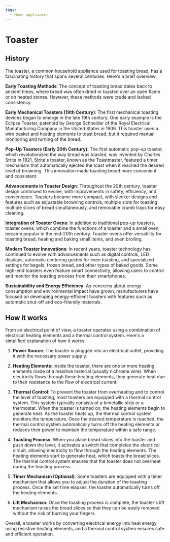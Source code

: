 ```yaml
---
tags:
  - Home appliances
---
```


<head>
    <meta name="google-adsense-account" content="ca-pub-9364684337389377">
    <meta charset="UTF-8">
    <meta name="viewport" content="width=device-width, initial-scale=1.0">
    <meta name="description" content="Welcome to ac-electricity! Here you will learn more about electricity, the different components used to make an electrical circuit as well as their features and use cases.">
    <meta name="keywords" content="alexis carbillet, carbillet, electricity, capacitors, conductors, diodes, electronic, energy source, hardware, home appliances, inductors, insulators, resistors, semi-conductors">
    <meta name="author" content="Alexis Carbillet ">
</head>

# Toaster

## History

The toaster, a common household appliance used for toasting bread, has a fascinating history that spans several centuries. Here's a brief overview:

**Early Toasting Methods**: The concept of toasting bread dates back to ancient times, where bread was often dried or toasted over an open flame or on heated stones. However, these methods were crude and lacked consistency.

**Early Mechanical Toasters (19th Century)**: The first mechanical toasting devices began to emerge in the late 19th century. One early example is the Eclipse Toaster, patented by George Schneider of the Royal Electrical Manufacturing Company in the United States in 1906. This toaster used a wire basket and heating elements to toast bread, but it required manual monitoring and turning of the bread.

**Pop-Up Toasters (Early 20th Century)**: The first automatic pop-up toaster, which revolutionized the way bread was toasted, was invented by Charles Strite in 1921. Strite's toaster, known as the Toastmaster, featured a timer mechanism that automatically ejected the toast when it reached the desired level of browning. This innovation made toasting bread more convenient and consistent.

**Advancements in Toaster Design**: Throughout the 20th century, toaster design continued to evolve, with improvements in safety, efficiency, and convenience. Toasters became more compact, with sleeker designs and features such as adjustable browning controls, multiple slots for toasting multiple slices of bread simultaneously, and removable crumb trays for easy cleaning.

**Integration of Toaster Ovens**: In addition to traditional pop-up toasters, toaster ovens, which combine the functions of a toaster and a small oven, became popular in the mid-20th century. Toaster ovens offer versatility for toasting bread, heating and baking small items, and even broiling.

**Modern Toaster Innovations**: In recent years, toaster technology has continued to evolve with advancements such as digital controls, LED displays, automatic centering guides for even toasting, and specialized settings for bagels, frozen bread, and other types of baked goods. Some high-end toasters even feature smart connectivity, allowing users to control and monitor the toasting process from their smartphones.

**Sustainability and Energy Efficiency**: As concerns about energy consumption and environmental impact have grown, manufacturers have focused on developing energy-efficient toasters with features such as automatic shut-off and eco-friendly materials.

## How it works

From an electrical point of view, a toaster operates using a combination of electrical heating elements and a thermal control system. Here's a simplified explanation of how it works:

1. **Power Source**: The toaster is plugged into an electrical outlet, providing it with the necessary power supply.

2. **Heating Elements**: Inside the toaster, there are one or more heating elements made of a resistive material (usually nichrome wire). When electricity flows through these heating elements, they generate heat due to their resistance to the flow of electrical current.

3. **Thermal Control**: To prevent the toaster from overheating and to control the level of toasting, most toasters are equipped with a thermal control system. This system typically consists of a bimetallic strip or a thermostat. When the toaster is turned on, the heating elements begin to generate heat. As the toaster heats up, the thermal control system monitors the temperature. Once the desired temperature is reached, the thermal control system automatically turns off the heating elements or reduces their power to maintain the temperature within a safe range.

4. **Toasting Process**: When you place bread slices into the toaster and push down the lever, it activates a switch that completes the electrical circuit, allowing electricity to flow through the heating elements. The heating elements start to generate heat, which toasts the bread slices. The thermal control system ensures that the toaster does not overheat during the toasting process.

5. **Timer Mechanism (Optional)**: Some toasters are equipped with a timer mechanism that allows you to adjust the duration of the toasting process. Once the set time elapses, the toaster automatically turns off the heating elements.

6. **Lift Mechanism**: Once the toasting process is complete, the toaster's lift mechanism raises the bread slices so that they can be easily removed without the risk of burning your fingers.

Overall, a toaster works by converting electrical energy into heat energy using resistive heating elements, and a thermal control system ensures safe and efficient operation.
